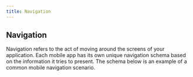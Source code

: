 ```yaml
---
title: Navigation
---
```


## Navigation

Navigation refers to the act of moving around the screens of your application. Each mobile app has its own unique navigation schema based on the information it tries to present. The schema below is an example of a common mobile navigation scenario.
